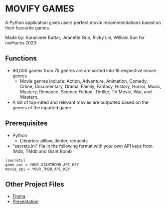 # MOVIFY GAMES
A Python application gives users perfect movie recommendations based on their favourite games.

Made by: Karanveer Buttar, Jeanette Guo, Ricky Lin, William Sun for nwHacks 2023

## Functions
- 80,000 games from 75 genres are are sorted into 18 respective movie genres
    - Movie genres include: Action, Adventure, Animation, Comedy, Crime, Documentary, Drama, Family, Fantasy, History, Horror, Music, Mystery, Romance, Science Fiction, Thriller, TV Movie, War, and Western.
- A list of top-rated and relevant movies are outputted based on the genres of the inputted game

## Prerequisites
- Python
    - Libraries: pillow, tkinter, requests
- "secrets.ini" file in the following format with your own API keys from IMdb, TMdb and Giant Bomb 
```
[secrets]
game_api = YOUR_GIANTBOMB_API_KEY
movie_api = YOUR_TMDB_API_KEY
```

## Other Project Files
- [Figma](https://www.figma.com/file/aS69o9iXDYBHxCaC1ZTCjv/MOVIFY-GAMES?node-id=0%3A1&t=LsgUbJBGHcjrmwHp-1)
- [Presentation](https://docs.google.com/presentation/d/1Lb4MJgD3KqpJhPrlINLA1TtTuALvWs6oSKYwi0LFMSs/edit?usp=sharing)

